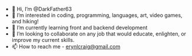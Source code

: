 - 👋 Hi, I’m @DarkFather63
- 👀 I’m interested in coding, programming, languages, art, video games, and hiking!
- 🌱 I’m currently learning front and backend development
- 💞️ I’m looking to collaborate on any job that would educate, enlighten, or improve my current skills.
- 📫 How to reach me - erynlcraig@gmail.com

<!---
DarkFather63/DarkFather63 is a ✨ special ✨ repository because its `README.md` (this file) appears on your GitHub profile.
You can click the Preview link to take a look at your changes.
--->
